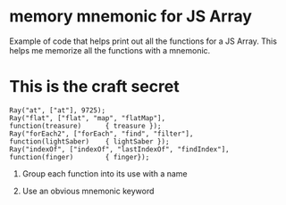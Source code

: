 # memory mnemonic for JS Array

Example of code that helps print out all the functions for a JS Array. This helps me memorize all the functions with a mnemonic.

# This is the craft secret

```
Ray("at", ["at"], 9725);
Ray("flat", ["flat", "map", "flatMap"],                             function(treasure)      { treasure });
Ray("forEach2", ["forEach", "find", "filter"],                      function(lightSaber)    { lightSaber });
Ray("indexOf", ["indexOf", "lastIndexOf", "findIndex"],             function(finger)        { finger});
```

1. Group each function into its use with a name

2. Use an obvious mnemonic keyword
